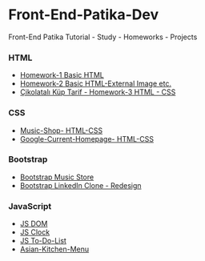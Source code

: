 # Front-End-Patika-Dev
Front-End Patika 
Tutorial - Study - Homeworks - Projects

### HTML

* [Homework-1 Basic HTML](https://github.com/Eralpozcan/Front-End-Patika-Dev/tree/main/Homework-1)
* [Homework-2 Basic HTML-External Image etc.](https://github.com/Eralpozcan/Front-End-Patika-Dev/tree/main/Homework-2)
* [Çikolatalı Küp Tarif - Homework-3 HTML - CSS](https://github.com/Eralpozcan/Front-End-Patika-Dev/tree/main/Homework-3)


### CSS

* [Music-Shop- HTML-CSS](https://github.com/Eralpozcan/Front-End-Patika-Dev/tree/main/Music-Shop-CSS-Homework)
* [Google-Current-Homepage- HTML-CSS](https://github.com/Eralpozcan/Front-End-Patika-Dev/tree/main/Google-Homepage-CSS-Homework)

### Bootstrap
* [Bootstrap Music Store](https://github.com/Eralpozcan/Bootstrap-Music-Store) 
* [Bootstrap LinkedIn Clone - Redesign](https://github.com/Eralpozcan/Bootstrap-LinkedInClone)
### JavaScript

* [JS DOM](https://github.com/Eralpozcan/Front-End-Patika-Dev/tree/main/JS-Dom-Homework)
* [JS Clock](https://github.com/Eralpozcan/Front-End-Patika-Dev/tree/main/Javascript-Clock)
* [JS To-Do-List](https://github.com/Eralpozcan/Front-End-Patika-Dev/tree/main/To-Do-List)
* [Asian-Kitchen-Menu](https://github.com/Eralpozcan/Front-End-Patika-Dev/tree/main/Asian-Kitchen)

